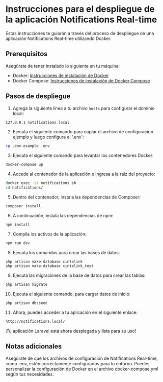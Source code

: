 # Instrucciones para el despliegue de la aplicación Notifications Real-time

Estas instrucciones te guiarán a través del proceso de despliegue de una aplicación Notifications Real-time utilizando Docker.

## Prerequisitos

Asegúrate de tener instalado lo siguiente en tu máquina:

- Docker: [Instrucciones de instalación de Docker](https://docs.docker.com/get-docker/)
- Docker Compose: [Instrucciones de instalación de Docker Compose](https://docs.docker.com/compose/install/)

## Pasos de despliegue

1. Agrega la siguiente línea a tu archivo `hosts` para configurar el dominio local:

```bash
127.0.0.1 notifications.local
```


2. Ejecuta el siguiente comando para copiar el archivo de configuracion ejemplo y luego configura el '.env':

```bash
cp .env.example .env
```


3. Ejecuta el siguiente comando para levantar los contenedores Docker:

```bash
docker-compose up
```


4. Accede al contenedor de la aplicación e ingresa a la raiz del proyecto:

```bash
docker exec -it notifications sh
cd notifications/
```


5. Dentro del contenedor, instala las dependencias de Composer:

```bash
composer install
```


6. A continuación, instala las dependencias de npm:

```bash
npm install
```


7. Compila los activos de la aplicación:

```bash
npm run dev
```


8. Ejecuta los comandos para crear las bases de datos:

```bash
php artisan make:database cintelink
php artisan make:database cintelink_test
```


9. Ejecuta las migraciones de la base de datos para crear las tablas:

```bash
php artisan migrate
```


10. Ejecuta el siguiente comando, para cargar datos de inicio:

```bash
php artisan db:seed
```


11. Ahora, puedes acceder a tu aplicación en el siguiente enlace:

```bash
http://notifications.local/
```


¡Tu aplicación Laravel está ahora desplegada y lista para su uso!

## Notas adicionales
Asegúrate de que los archivos de configuración de Notifications Real-time, como .env, estén correctamente configurados para tu entorno.
Puedes personalizar la configuración de Docker en el archivo docker-compose.yml según tus necesidades.